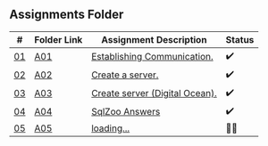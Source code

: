 ## Assignments Folder

|      #      | Folder Link  | Assignment Description         | Status             |
| :---------: | ------------ | ------------------------------ | ------------------ |
| [01](https://docs.google.com/spreadsheets/d/1n1uf3ECitwr9EZwOSsWEhkWfyLMJYezI99-lfbGYo8U/edit#gid=0) | [A01](https://docs.google.com/spreadsheets/d/1n1uf3ECitwr9EZwOSsWEhkWfyLMJYezI99-lfbGYo8U/edit#gid=0)      | [Establishing Communication.](https://docs.google.com/spreadsheets/d/1n1uf3ECitwr9EZwOSsWEhkWfyLMJYezI99-lfbGYo8U/edit#gid=0) |:heavy_check_mark:|
| [02](http://192.81.216.230) | [A02](http://192.81.216.230) | [Create a server.](http://192.81.216.230)     |:heavy_check_mark:|
| [03](http://192.81.216.230/index.html) | [A03](http://192.81.216.230/index.html) | [Create server (Digital Ocean).](http://192.81.216.230/index.html)|:heavy_check_mark:|
| [04](./A04) | [A04](./A04) | [SqlZoo Answers](./A04) |:heavy_check_mark:|
| [05](./A05) | [A05](./A05) | [loading...](./A05) |🔴:soon:|
